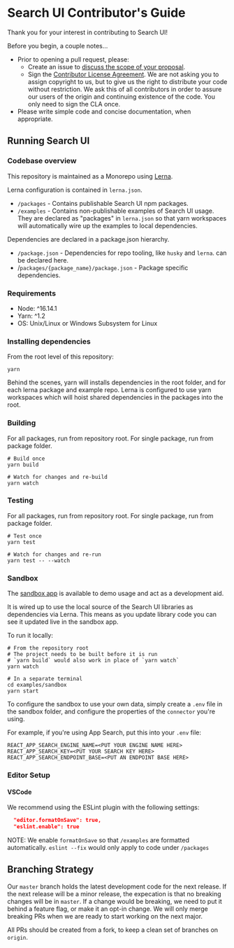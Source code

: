 # Search UI Contributor's Guide

Thank you for your interest in contributing to Search UI!

Before you begin, a couple notes...

- Prior to opening a pull request, please:
  - Create an issue to [discuss the scope of your proposal](https://github.com/elastic/search-ui/issues).
  - Sign the [Contributor License Agreement](https://www.elastic.co/contributor-agreement/). We are not asking you to assign copyright to us, but to give us the right to distribute your code without restriction. We ask this of all contributors in order to assure our users of the origin and continuing existence of the code. You only need to sign the CLA once.
- Please write simple code and concise documentation, when appropriate.

## Running Search UI

### Codebase overview

This repository is maintained as a Monorepo using [Lerna](https://github.com/lerna/lerna).

Lerna configuration is contained in `lerna.json`.

- `/packages` - Contains publishable Search UI npm packages.
- `/examples` - Contains non-publishable examples of Search UI usage. They are declared
  as "packages" in `lerna.json` so that yarn workspaces will automatically wire up the
  examples to local dependencies.

Dependencies are declared in a package.json hierarchy.

- `/package.json` - Dependencies for repo tooling, like `husky` and `lerna`.
  can be declared here.
- /`packages/{package_name}/package.json` - Package specific dependencies.

### Requirements

- Node: ^16.14.1
- Yarn: ^1.2
- OS: Unix/Linux or Windows Subsystem for Linux

### Installing dependencies

From the root level of this repository:

```shell
yarn
```

Behind the scenes, yarn will installs dependencies in the root folder, and for each lerna package and example repo. Lerna is configured to use yarn workspaces which will hoist shared dependencies in the packages into the root.

### Building

For all packages, run from repository root. For single package, run from
package folder.

```shell
# Build once
yarn build

# Watch for changes and re-build
yarn watch
```

### Testing

For all packages, run from repository root. For single package, run from
package folder.

```shell
# Test once
yarn test

# Watch for changes and re-run
yarn test -- --watch
```

### Sandbox

The [sandbox app](examples/sandbox/README.md) is available to demo usage and act as a development aid.

It is wired up to use the local source of the Search UI libraries as dependencies via Lerna.
This means as you update library code you can see it updated live in the sandbox app.

To run it locally:

```shell
# From the repository root
# The project needs to be built before it is run
# `yarn build` would also work in place of `yarn watch`
yarn watch

# In a separate terminal
cd examples/sandbox
yarn start
```

To configure the sandbox to use your own data, simply create a `.env` file
in the sandbox folder, and configure the properties of the `connector` you're using.

For example, if you're using App Search, put this into your `.env` file:

```
REACT_APP_SEARCH_ENGINE_NAME=<PUT YOUR ENGINE NAME HERE>
REACT_APP_SEARCH_KEY=<PUT YOUR SEARCH KEY HERE>
REACT_APP_SEARCH_ENDPOINT_BASE=<PUT AN ENDPOINT BASE HERE>
```

### Editor Setup

#### VSCode

We recommend using the ESLint plugin with the following settings:

```json
  "editor.formatOnSave": true,
  "eslint.enable": true
```

NOTE: We enable `formatOnSave` so that `/examples` are formatted automatically. `eslint --fix` would only apply to code under `/packages`

## Branching Strategy

Our `master` branch holds the latest development code for the next release. If the next release will be a minor release, the expecation is that no breaking changes will be in `master`. If a change would be breaking, we need to put it behind a feature flag, or make it an opt-in change. We will only merge breaking PRs when we are ready to start working on the next major.

All PRs should be created from a fork, to keep a clean set of branches on `origin`.
